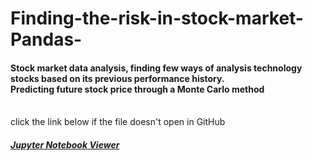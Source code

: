 # Finding-the-risk-in-stock-market-Pandas-
#### Stock market data analysis, finding few ways of analysis technology stocks based on its previous performance history.<br> Predicting future stock price through a Monte Carlo method
<br>
click the link below if the file doesn't open in GitHub<br> 

##### [Jupyter Notebook Viewer](https://nbviewer.jupyter.org/github/suranjit123/Finding-the-risk-in-stock-market-Pandas-/blob/master/Technology%20Stock%20market%20analysis%20finding%20risk%20and%20predictive%20future%20stock%20prices.ipynb)
